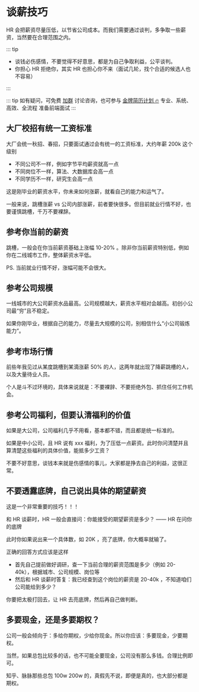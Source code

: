 # 谈薪技巧

HR 会把薪资尽量压低，以节省公司成本。而我们需要通过谈判，多争取一些薪资，当然要在合理范围之内。

::: tip

- 谈钱必伤感情，不要觉得不好意思，都是为自己争取利益，公平谈判。
- 你担心 HR 拒绝你，其实 HR 也担心你不来（面试几轮，找个合适的候选人也不容易）

:::

::: tip
如有疑问，可免费 [加群](/docs/services/group.md) 讨论咨询，也可参与 [金牌简历计划 🔥](/docs/services/1v1.md) 专业、系统、高效、全流程 准备前端面试
:::

## 大厂校招有统一工资标准

大厂会统一秋招、春招，只要面试通过会有统一的工资标准，大约年薪 200k 这个级别

- 不同公司不一样，例如字节平均薪资就高一点
- 不同岗位不一样，算法、大数据库会高一点
- 不同学历不一样，研究生会高一点

这是刚毕业的薪资水平，你未来如何涨薪，就看自己的能力和运气了。

一般来说，跳槽涨薪 vs 公司内部涨薪，前者要快很多。但目前就业行情不好，也要谨慎跳槽，千万不要裸辞。

## 参考你当前的薪资

跳槽，一般会在你当前薪资基础上涨幅 10-20% 。除非你当前薪资特别低，例如你在二线城市工作，整体薪资水平低。

PS. 当前就业行情不好，涨幅可能不会很大。

## 参考公司规模

一线城市的大公司薪资水品最高。公司规模越大，薪资水平相对会越高。初创小公司最“穷”且不稳定。

如果你刚毕业，根据自己的能力，尽量去大规模的公司，别相信什么“小公司锻炼能力”。

## 参考市场行情

前些年我见过从某度跳槽到某滴涨薪 50% 的人，这两年就出现了降薪跳槽的人，以及大量待业人员。

个人是斗不过环境的，具体来说就是：不要裸辞、不要拒绝外包、抓住任何工作机会。

## 参考公司福利，但要认清福利的价值

如果是大公司，公司福利几乎不用看，基本都不错，而且都是统一标准的。

如果是中小公司，且 HR 说有 xxx 福利，为了压低一点薪资。此时你问清楚并且算清楚这些福利的具体价值，能抵多少工资？

不要不好意思，谈钱本来就是伤感情的事儿，大家都是挣去自己的利益，这很正常。

## 不要透露底牌，自己说出具体的期望薪资

这是一个非常重要的技巧！！！

和 HR 谈薪时，HR 一般会直接问：你能接受的期望薪资是多少？ —— HR 在问你的底牌

此时你如果说出来一个具体数，如 20K ，亮了底牌，你大概率就输了。

正确的回答方式应该是这样

- 首先自己提前做好调研，查一下当前合理的薪资范围是多少（例如 20-40k），根据城市、公司规模、岗位等
- 然后和 HR 谈薪时答复：我已经查到这个岗位的薪资是 20-40k ，不知道咱们公司能给到多少？

你要把太极打回去，让 HR 去亮底牌，然后再自己做判断。

## 多要现金，还是多要期权？

公司一般会倾向于：多给你期权，少给你现金。所以你应该：多要现金，少要期权。

当然，如果总包比较多的话，也不可能全要现金，公司没有那么多钱。合理比例即可。

知乎、脉脉那些总包 100w 200w 的，真假先不说，即便是真的，也大部分都是期权。

